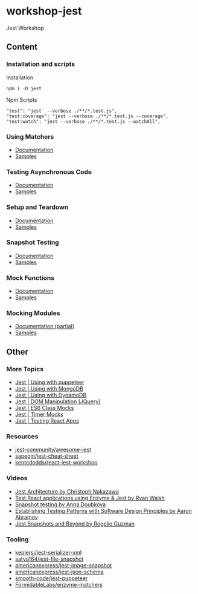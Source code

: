 # workshop-jest
Jest Workshop

## Content

### Installation and scripts

Installation

```
npm i -D jest
```

Npm Scripts

```
"test": "jest  --verbose ./**/*.test.js",
"test:coverage": "jest --verbose ./**/*.test.js --coverage",
"test:watch": "jest --verbose ./**/*.test.js --watchAll",
```


### Using Matchers

- [Documentation](https://jestjs.io/docs/en/using-matchers)
- [Samples](__test__/matchers.test.js)

### Testing Asynchronous Code

- [Documentation](https://jestjs.io/docs/en/asynchronous)
- [Samples](__test__/async_code.test.js)

### Setup and Teardown

- [Documentation](https://jestjs.io/docs/en/setup-teardown)
- [Samples](__test__/setup_and_teardown.test.js)

### Snapshot Testing

- [Documentation](https://jestjs.io/docs/en/snapshot-testing)
- [Samples](__test__/snapshots.test.js)

### Mock Functions

- [Documentation](https://jestjs.io/docs/en/mock-functions)
- [Samples](__test__/mock_functions.test.js)

### Mocking Modules

- [Documentation (partial)](https://jestjs.io/docs/en/manual-mocks)
- [Samples](__test__/mocking_modules.test.js)

## Other

### More Topics

- [Jest | Using with puppeteer](https://jestjs.io/docs/en/puppeteer)
- [Jest | Using with MongoDB](https://jestjs.io/docs/en/mongodb)
- [Jest | Using with DynamoDB](https://jestjs.io/docs/en/mongodb)
- [Jest | DOM Manipulation (JQuery)](https://jestjs.io/docs/en/tutorial-jquery)
- [Jest | ES6 Class Mocks](https://jestjs.io/docs/en/es6-class-mocks)
- [Jest | Timer Mocks](https://jestjs.io/docs/en/timer-mocks)
- [Jest | Testing React Apps](https://jestjs.io/docs/en/tutorial-react)

### Resources
- [jest-community/awesome-jest](https://github.com/jest-community/awesome-jest)
- [sapegin/jest-cheat-sheet](https://github.com/sapegin/jest-cheat-sheet)
- [kentcdodds/react-jest-workshop](https://github.com/kentcdodds/react-jest-workshop)

### Videos
- [Jest Architecture by Christoph Nakazawa](https://www.youtube.com/watch?v=3YDiloj8_d0&feature=emb_title)
- [Test React applications using Enzyme & Jest by Ryan Walsh](https://www.youtube.com/watch?v=8Ww2QBVIw0I)
- [Snapshot testing by Anna Doubkova](https://www.youtube.com/watch?v=sCbGfi40IWk)
- [Establishing Testing Patterns with Software Design Principles by Aaron Abramov](https://www.youtube.com/watch?v=_pnW-JjmyXE)
- [Jest Snapshots and Beyond by Rogelio Guzman](https://www.youtube.com/watch?v=HAuXJVI_bUs)

### Tooling

- [keplersj/jest-serializer-xml](https://github.com/keplersj/jest-serializer-xml)
- [satya164/jest-file-snapshot](https://github.com/satya164/jest-file-snapshot)
- [americanexpress/jest-image-snapshot](https://github.com/americanexpress/jest-image-snapshot)
- [americanexpress/jest-json-schema](https://github.com/americanexpress/jest-json-schema)
- [smooth-code/jest-puppeteer](https://github.com/smooth-code/jest-puppeteer/tree/master/packages/expect-puppeteer)
- [FormidableLabs/enzyme-matchers](https://github.com/FormidableLabs/enzyme-matchers/tree/master/packages/jest-enzyme)